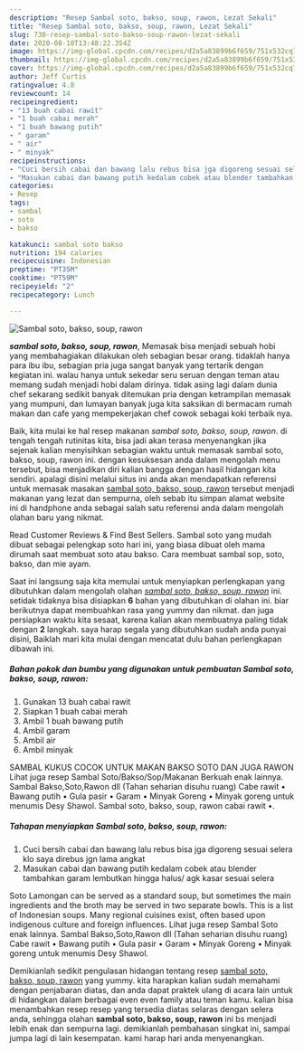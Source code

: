 ```yaml
---
description: "Resep Sambal soto, bakso, soup, rawon, Lezat Sekali"
title: "Resep Sambal soto, bakso, soup, rawon, Lezat Sekali"
slug: 730-resep-sambal-soto-bakso-soup-rawon-lezat-sekali
date: 2020-08-10T13:48:22.354Z
image: https://img-global.cpcdn.com/recipes/d2a5a83899b6f659/751x532cq70/sambal-soto-bakso-soup-rawon-foto-resep-utama.jpg
thumbnail: https://img-global.cpcdn.com/recipes/d2a5a83899b6f659/751x532cq70/sambal-soto-bakso-soup-rawon-foto-resep-utama.jpg
cover: https://img-global.cpcdn.com/recipes/d2a5a83899b6f659/751x532cq70/sambal-soto-bakso-soup-rawon-foto-resep-utama.jpg
author: Jeff Curtis
ratingvalue: 4.8
reviewcount: 14
recipeingredient:
- "13 buah cabai rawit"
- "1 buah cabai merah"
- "1 buah bawang putih"
- " garam"
- " air"
- " minyak"
recipeinstructions:
- "Cuci bersih cabai dan bawang lalu rebus bisa jga digoreng sesuai selera klo saya direbus jgn lama angkat"
- "Masukan cabai dan bawang putih kedalam cobek atau blender tambahkan garam lembutkan hingga halus/ agk kasar sesuai selera"
categories:
- Resep
tags:
- sambal
- soto
- bakso

katakunci: sambal soto bakso 
nutrition: 194 calories
recipecuisine: Indonesian
preptime: "PT35M"
cooktime: "PT59M"
recipeyield: "2"
recipecategory: Lunch

---
```



![Sambal soto, bakso, soup, rawon](https://img-global.cpcdn.com/recipes/d2a5a83899b6f659/751x532cq70/sambal-soto-bakso-soup-rawon-foto-resep-utama.jpg)

<b><i>sambal soto, bakso, soup, rawon</i></b>, Memasak bisa menjadi sebuah hobi yang membahagiakan dilakukan oleh sebagian besar orang. tidaklah hanya para ibu ibu, sebagian pria juga sangat banyak yang tertarik dengan kegiatan ini. walau hanya untuk sekedar seru seruan dengan teman atau memang sudah menjadi hobi dalam dirinya. tidak asing lagi dalam dunia chef sekarang sedikit banyak ditemukan pria dengan ketrampilan memasak yang mumpuni, dan lumayan banyak juga kita saksikan di bermacam rumah makan dan cafe yang mempekerjakan chef cowok sebagai koki terbaik nya.

Baik, kita mulai ke hal resep makanan <i>sambal soto, bakso, soup, rawon</i>. di tengah tengah rutinitas kita, bisa jadi akan terasa menyenangkan jika sejenak kalian menyisihkan sebagian waktu untuk memasak sambal soto, bakso, soup, rawon ini. dengan kesuksesan anda dalam mengolah menu tersebut, bisa menjadikan diri kalian bangga dengan hasil hidangan kita sendiri. apalagi disini melalui situs ini anda akan mendapatkan referensi untuk memasak masakan <u>sambal soto, bakso, soup, rawon</u> tersebut menjadi makanan yang lezat dan sempurna, oleh sebab itu simpan alamat website ini di handphone anda sebagai salah satu referensi anda dalam mengolah olahan baru yang nikmat.

Read Customer Reviews &amp; Find Best Sellers. Sambal soto yang mudah dibuat sebagai pelengkap soto hari ini, yang biasa dibuat oleh mama dirumah saat membuat soto atau bakso. Cara membuat sambal sop, soto, bakso, dan mie ayam.


Saat ini langsung saja kita memulai untuk menyiapkan perlengkapan yang dibutuhkan dalam mengolah olahan <u><i>sambal soto, bakso, soup, rawon</i></u> ini. setidak tidaknya bisa disiapkan <b>6</b> bahan yang dibutuhkan di olahan ini. biar berikutnya dapat membuahkan rasa yang yummy dan nikmat. dan juga persiapkan waktu kita sesaat, karena kalian akan membuatnya paling tidak dengan <b>2</b> langkah. saya harap segala yang dibutuhkan sudah anda punyai disini, Baiklah mari kita mulai dengan mencatat dulu bahan perlengkapan dibawah ini.

<!--inarticleads1-->

##### Bahan pokok dan bumbu yang digunakan untuk pembuatan Sambal soto, bakso, soup, rawon:

1. Gunakan 13 buah cabai rawit
1. Siapkan 1 buah cabai merah
1. Ambil 1 buah bawang putih
1. Ambil  garam
1. Ambil  air
1. Ambil  minyak


SAMBAL KUKUS COCOK UNTUK MAKAN BAKSO SOTO DAN JUGA RAWON Lihat juga resep Sambal Soto/Bakso/Sop/Makanan Berkuah enak lainnya. Sambal Bakso,Soto,Rawon dll (Tahan seharian disuhu ruang) Cabe rawit • Bawang putih • Gula pasir • Garam • Minyak Goreng • Minyak goreng untuk menumis Desy Shawol. Sambal soto, bakso, soup, rawon cabai rawit •. 

<!--inarticleads2-->

##### Tahapan menyiapkan Sambal soto, bakso, soup, rawon:

1. Cuci bersih cabai dan bawang lalu rebus bisa jga digoreng sesuai selera klo saya direbus jgn lama angkat
1. Masukan cabai dan bawang putih kedalam cobek atau blender tambahkan garam lembutkan hingga halus/ agk kasar sesuai selera


Soto Lamongan can be served as a standard soup, but sometimes the main ingredients and the broth may be served in two separate bowls. This is a list of Indonesian soups. Many regional cuisines exist, often based upon indigenous culture and foreign influences. Lihat juga resep Sambal Soto enak lainnya. Sambal Bakso,Soto,Rawon dll (Tahan seharian disuhu ruang) Cabe rawit • Bawang putih • Gula pasir • Garam • Minyak Goreng • Minyak goreng untuk menumis Desy Shawol. 

Demikianlah sedikit pengulasan hidangan tentang resep <u>sambal soto, bakso, soup, rawon</u> yang yummy. kita harapkan kalian sudah memahami dengan penjabaran diatas, dan anda dapat praktek ulang di acara lain untuk di hidangkan dalam berbagai even even family atau teman kamu. kalian bisa menambahkan resep resep yang tersedia diatas selaras dengan selera anda, sehingga olahan <b>sambal soto, bakso, soup, rawon</b> ini bs menjadi lebih enak dan sempurna lagi. demikianlah pembahasan singkat ini, sampai jumpa lagi di lain kesempatan. kami harap hari anda menyenangkan.
